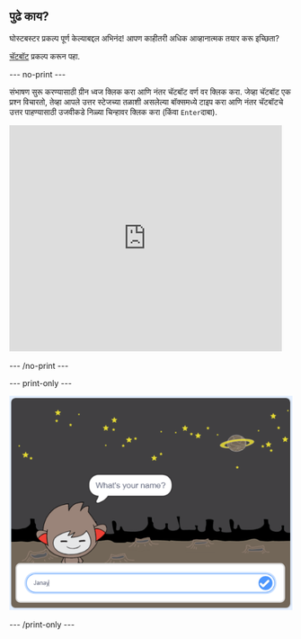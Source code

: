 ## पुढे काय?

घोस्टबस्टर प्रकल्प पूर्ण केल्याबद्दल अभिनंद! आपण काहीतरी अधिक आव्हानात्मक तयार करू इच्छिता?

[चॅटबॉट](https://projects.raspberrypi.org/en/projects/chatbot?utm_source=pathway&utm_medium=whatnext&utm_campaign=projects) प्रकल्प करून पहा.

\--- no-print \---

संभाषण सुरू करण्यासाठी ग्रीन ध्वज क्लिक करा आणि नंतर चॅटबॉट वर्ण वर क्लिक करा. जेव्हा चॅटबॉट एक प्रश्न विचारतो, तेव्हा आपले उत्तर स्टेजच्या तळाशी असलेल्या बॉक्समध्ये टाइप करा आणि नंतर चॅटबॉटचे उत्तर पाहण्यासाठी उजवीकडे निळ्या चिन्हावर क्लिक करा (किंवा `Enter`दाबा).

<div class="scratch-preview">
  <iframe allowtransparency="true" width="485" height="402" src="https://scratch.mit.edu/projects/embed/248864190/?autostart=false" 
  frameborder="0" scrolling="no"></iframe>
</div>

\--- /no-print \---

\--- print-only \---

![पूर्ण प्रकल्प](images/chatbot-preview.png)

\--- /print-only \---